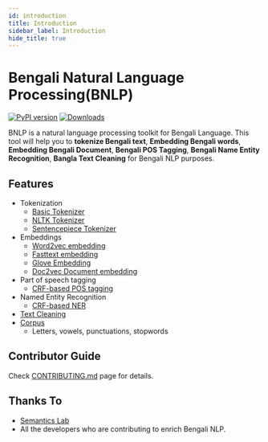 ```yaml
---
id: introduction
title: Introduction
sidebar_label: Introduction
hide_title: true
---
```


# Bengali Natural Language Processing(BNLP)

[![PyPI version](https://img.shields.io/pypi/v/bnlp_toolkit)](https://pypi.org/project/bnlp-toolkit/)
[![Downloads](https://static.pepy.tech/badge/bnlp_toolkit)](https://pepy.tech/project/bnlp_toolkit)

BNLP is a natural language processing toolkit for Bengali Language. This tool will help you to **tokenize Bengali text**, **Embedding Bengali words**, **Embedding Bengali Document**, **Bengali POS Tagging**, **Bengali Name Entity Recognition**, **Bangla Text Cleaning** for Bengali NLP purposes.


## Features
- Tokenization
   - [Basic Tokenizer](/docs/tokenization#basic-tokenizer)
   - [NLTK Tokenizer](/docs/tokenization#nltk-tokenization)
   - [Sentencepiece Tokenizer](/docs/tokenization#bengali-sentencepiece-tokenization)
- Embeddings
   - [Word2vec embedding](/docs/word-embedding#bengali-word2vec)
   - [Fasttext embedding](/docs/word-embedding#bengali-fasttext)
   - [Glove Embedding](/docs/word-embedding#bengali-glove-word-vectors)
   - [Doc2vec Document embedding](/docs/document-embedding#bengali-doc2vec)
- Part of speech tagging
   - [CRF-based POS tagging](/docs/bengali-pos-tagging)
- Named Entity Recognition
   - [CRF-based NER](/docs/bengali-ner)
- [Text Cleaning](/docs/text-cleaning)
- [Corpus](/docs/bengali-corpus-class)
   - Letters, vowels, punctuations, stopwords


## Contributor Guide

Check [CONTRIBUTING.md](https://github.com/sagorbrur/bnlp/blob/master/CONTRIBUTING.md) page for details.


## Thanks To

* [Semantics Lab](https://www.facebook.com/lab.semantics/)
* All the developers who are contributing to enrich Bengali NLP.